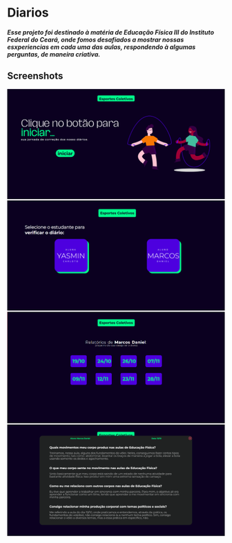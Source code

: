 # Diarios
<h5>Esse projeto foi destinado à matéria de Educação Física III do Instituto Federal do Ceará, onde fomos desafiados a mostrar nossas esxperiencias em cada 
uma das aulas, respondendo à algumas perguntas, de maneira criativa.</h5>

<h2>Screenshots</h2>
<img src="telainicial.png">
<img src="telaselecao.png">
<img src="teladiario.png">
<img src="teladetalhedodia.png">
